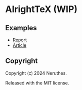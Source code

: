 # AlrightTeX (WIP)

## Examples

- [Report](https://pub-714f8d634e8f451d9f2fe91a4debfa23.r2.dev/alrighttex/0c5cebd364ff6cdf24f4d84d/example-report.pdf)
- [Article](https://pub-714f8d634e8f451d9f2fe91a4debfa23.r2.dev/alrighttex/f7c1ce54b689b60fc93bb916/example-article.pdf)

## Copyright

Copyright (c) 2024 Neruthes.

Released with the MIT license.
